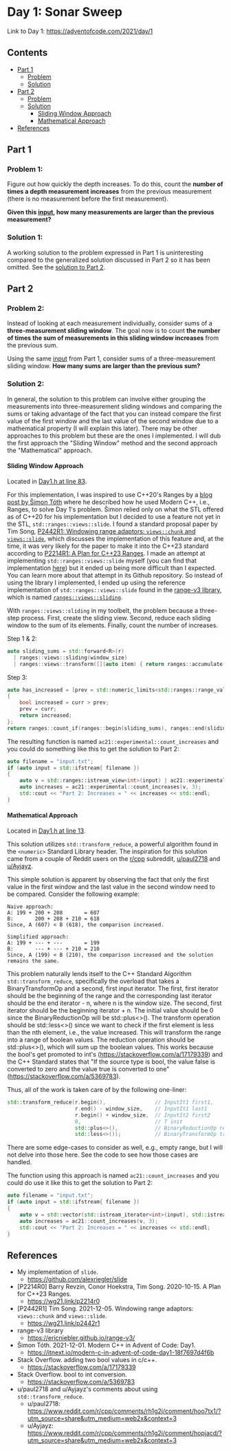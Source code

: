 # Day 1: Sonar Sweep

Link to Day 1: https://adventofcode.com/2021/day/1

## Contents
* [Part 1](#part-1)
  * [Problem](#problem-1)
  * [Solution](#solution-1)
* [Part 2](#part-2)
  * [Problem](#problem-2)
  * [Solution](#solution-2)
    * [Sliding Window Approach](#sliding-window-approach)
    * [Mathematical Approach](#mathematical-approach)
* [References](#references)

## Part 1

### Problem 1:

Figure out how quickly the depth increases. To do this, count the **number of times a depth measurement increases** from the previous measurement (there is no measurement before the first measurement).

**Given this [input](input.txt), how many measurements are larger than the previous measurement?**

### Solution 1:

A working solution to the problem expressed in Part 1 is uninteresting compared to the generalized solution discussed in Part 2 so it has been omitted. See the [solution to Part 2](#solution-2).

## Part 2

### Problem 2:

Instead of looking at each measurement individually, consider sums of a **three-measurement sliding window**. The goal now is to count **the number of times the sum of measurements in this sliding window increases** from the previous sum.

Using the same [input](input.txt) from Part 1, consider sums of a three-measurement sliding window. **How many sums are larger than the previous sum?**

### Solution 2:

In general, the solution to this problem can involve either grouping the measurements into three-measurement sliding windows and comparing the sums or taking advantage of the fact that you can instead compare the first value of the first window and the last value of the second window due to a mathematical property (I will explain this later). There may be other approaches to this problem but these are the ones I implemented. I will dub the first approach the "Sliding Window" method and the second approach the "Mathematical" approach.

#### Sliding Window Approach

Located in [Day1.h  at line 83](Day1.h#L83).

For this implementation, I was inspired to use C++20's Ranges by a [blog post by Šimon Tóth](https://itnext.io/modern-c-in-advent-of-code-day1-18f7697d4f6b) where he described how he used Modern C++, i.e., Ranges, to solve Day 1's problem. Šimon relied only on what the STL offered as of C++20 for his implementation but I decided to use a feature not yet in the STL, `std::ranges::views::slide`. I found a standard proposal paper by Tim Song, [P2442R1: Windowing range adaptors: `views::chunk` and `views::slide`](http://www.open-std.org/jtc1/sc22/wg21/docs/papers/2021/p2442r1.html), which discusses the implementation of this feature and, at the time, it was very likely for the paper to make it into the C++23 standard according to [P2214R1: A Plan for C++23 Ranges](http://www.open-std.org/jtc1/sc22/wg21/docs/papers/2021/p2214r1.html#plan-summary). I made an attempt at implementing `std::ranges::views::slide` myself (you can find that implementation [here](https://github.com/alexriegler/slide)) but it ended up being more difficult than I expected. You can learn more about that attempt in its Github repository. So instead of using the library I implemented, I ended up using the reference implementation of `std::ranges::views::slide` found in the [range-v3 library](https://ericniebler.github.io/range-v3/), which is named [`ranges::views::sliding`](https://ericniebler.github.io/range-v3/#autotoc_md8).

With `ranges::views::sliding` in my toolbelt, the problem because a three-step process. First, create the sliding view. Second, reduce each sliding window to the sum of its elements. Finally, count the number of increases.

Step 1 & 2:
```cpp
auto sliding_sums = std::forward<R>(r)
  | ranges::views::sliding(window_size)
  | ranges::views::transform([](auto item) { return ranges::accumulate(item, 0); });
```

Step 3:
```cpp
auto has_increased = [prev = std::numeric_limits<std::ranges::range_value_t<R>>::max()](std::ranges::range_value_t<R> curr) mutable
{
    bool increased = curr > prev;
    prev = curr;
    return increased;
};
return ranges::count_if(ranges::begin(sliding_sums), ranges::end(sliding_sums), has_increased);
```

The resulting function is named `ac21::experimental::count_increases` and you could do something like this to get the solution to Part 2:

```cpp
auto filename = "input.txt";
if (auto input = std::ifstream{ filename })
{
    auto v = std::ranges::istream_view<int>(input) | ac21::experimental::views::irange_to_vector;
    auto increases = ac21::experimental::count_increases(v, 3);
    std::cout << "Part 2: Increases = " << increases << std::endl;
}
```

#### Mathematical Approach

Located in [Day1.h  at line 13](Day1.h#L13).

This solution utilizes `std::transform_reduce`, a powerful algorithm found in the `<numeric>` Standard Library header. The inspiration for this solution came from a couple of Reddit users on the [r/cpp](https://www.reddit.com/r/cpp/) subreddit, [u/paul2718](https://www.reddit.com/r/cpp/comments/rh1g2j/comment/hoo7tx1/?utm_source=share&utm_medium=web2x&context=3) and [u/Ayjayz](https://www.reddit.com/r/cpp/comments/rh1g2j/comment/hopjacd/?utm_source=share&utm_medium=web2x&context=3).

This simple solution is apparent by observing the fact that only the first value in the first window and the last value in the second window need to be compared. Consider the following example:

```
Naive approach:
A: 199 + 200 + 208       = 607
B:       200 + 208 + 210 = 618
Since, A (607) < B (618), the comparison increased.
```
	
```
Simplified approach:
A: 199 + --- + ---       = 199
B:       --- + --- + 210 = 210
Since, A (199) < B (210), the comparison increased and the solution remains the same.
```

This problem naturally lends itself to the C++ Standard Algorithm `std::transform_reduce`, specifically the overload that takes a BinaryTransformOp and a second, first input iterator. The first, first iterator should be the beginning of the range and the corresponding last iterator should be the end iterator - n, where n is the window size. The second, first iterator should be the beginning iterator + n. The initial value should be 0 since the BinaryReductionOp will be std::plus<>(). The transform operation should be std::less<>() since we want to check if the first element is less than the nth element, i.e., the value increased. This will transform the range into a range of boolean values. The reduction operation should be std::plus<>(), which will sum up the boolean values. This works because the bool's get promoted to int's (https://stackoverflow.com/a/17179339) and the C++ Standard states that "If the source type is bool, the value false is converted to zero and the value true is converted to one" (https://stackoverflow.com/a/5369783).

Thus, all of the work is taken care of by the following one-liner:

```cpp
std::transform_reduce(r.begin(),                // InputIt1 first1,
                      r.end() - window_size,    // InputIt1 last1
                      r.begin() + window_size,  // InputIt2 first2
                      0,                        // T init
                      std::plus<>(),            // BinaryReductionOp reduce
                      std::less<>());           // BinaryTransformOp transform
```

There are some edge-cases to consider as well, e.g., empty range, but I will not delve into those here. See the code to see how those cases are handled.

The function using this approach is named `ac21::count_increases` and you could do use it like this to get the solution to Part 2:

```cpp
auto filename = "input.txt";
if (auto input = std::ifstream{ filename })
{
    auto v = std::vector(std::istream_iterator<int>(input), std::istream_iterator<int>());
    auto increases = ac21::count_increases(v, 3);
    std::cout << "Part 2: Increases = " << increases << std::endl;
}
```

## References
* My implementation of `slide`.
  * https://github.com/alexriegler/slide
* [P2214R0] Barry Revzin, Conor Hoekstra, Tim Song. 2020-10-15. A Plan for C++23 Ranges.
  * https://wg21.link/p2214r0
* [P2442R1] Tim Song. 2021-12-05. Windowing range adaptors: `views::chunk` and `views::slide`.
  * https://wg21.link/p2442r1
* range-v3 library
  * https://ericniebler.github.io/range-v3/
* Šimon Tóth. 2021-12-01. Modern C++ in Advent of Code: Day1.
  * https://itnext.io/modern-c-in-advent-of-code-day1-18f7697d4f6b
* Stack Overflow. adding two bool values in c/c++.
  * https://stackoverflow.com/a/17179339
* Stack Overflow. bool to int conversion.
  * https://stackoverflow.com/a/5369783
* u/paul2718 and u/Ayjayz's comments about using `std::transform_reduce`.
  * u/paul2718: https://www.reddit.com/r/cpp/comments/rh1g2j/comment/hoo7tx1/?utm_source=share&utm_medium=web2x&context=3
  * u/Ayjayz: https://www.reddit.com/r/cpp/comments/rh1g2j/comment/hopjacd/?utm_source=share&utm_medium=web2x&context=3